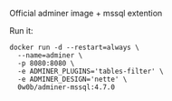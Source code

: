Official adminer image + mssql extention

Run it:
```
docker run -d --restart=always \
  --name=adminer \
  -p 8080:8080 \
  -e ADMINER_PLUGINS='tables-filter' \
  -e ADMINER_DESIGN='nette' \
  0w0b/adminer-mssql:4.7.0
```
